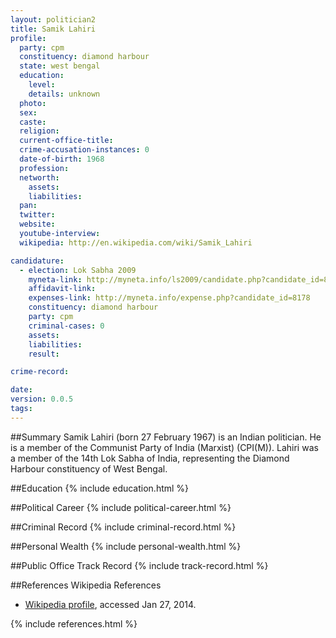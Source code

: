```yaml
---
layout: politician2
title: Samik Lahiri
profile: 
  party: cpm
  constituency: diamond harbour
  state: west bengal
  education: 
    level: 
    details: unknown
  photo: 
  sex: 
  caste: 
  religion: 
  current-office-title: 
  crime-accusation-instances: 0
  date-of-birth: 1968
  profession: 
  networth: 
    assets: 
    liabilities: 
  pan: 
  twitter: 
  website: 
  youtube-interview: 
  wikipedia: http://en.wikipedia.com/wiki/Samik_Lahiri

candidature: 
  - election: Lok Sabha 2009
    myneta-link: http://myneta.info/ls2009/candidate.php?candidate_id=8178
    affidavit-link: 
    expenses-link: http://myneta.info/expense.php?candidate_id=8178
    constituency: diamond harbour 
    party: cpm
    criminal-cases: 0
    assets: 
    liabilities: 
    result:  

crime-record: 

date: 
version: 0.0.5
tags: 
---
```

##Summary
Samik Lahiri (born 27 February 1967) is an Indian politician. He is a member of the Communist Party of India (Marxist) (CPI(M)). Lahiri was a member of the 14th Lok Sabha of India, representing the Diamond Harbour constituency of West Bengal.


##Education
{% include education.html %}


##Political Career
{% include political-career.html %}


##Criminal Record
{% include criminal-record.html %}


##Personal Wealth
{% include personal-wealth.html %}


##Public Office Track Record
{% include track-record.html %}


##References
Wikipedia References
- [Wikipedia profile]({{page.profile.wikipedia}}), accessed Jan 27, 2014.



{% include references.html %}